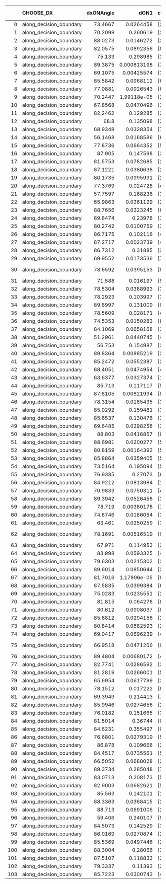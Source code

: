 |     | CHOOSE_DX               |   dxONAngle |        dON1 | cIDON1   |   dON_patch_1 |   nTON |         dON |   dxOFFAngle |       dOFF1 | cIDOFF1   |   dOFF_patch_1 |   nTOFF |        dOFF | SUCCESS   |   nExp |   dual_point_id |   subpoint_time_seconds |   total_execution_time |       logp |       dOFF/dON | Vote dOFF>dON   |
|----:|:------------------------|------------:|------------:|:---------|--------------:|-------:|------------:|-------------:|------------:|:----------|---------------:|--------:|------------:|:----------|-------:|----------------:|------------------------:|-----------------------:|-----------:|---------------:|:----------------|
|   0 | along_decision_boundary |     73.4667 | 0.0264458   | [2 7]    |   0.0264458   |      1 | 0.0264458   |      72.4587 | 0.0137667   | [2 7]     |    0.0137667   |       1 | 0.0137667   | False     |      1 |               2 |                1.08109  |                2.70594 |  0         |    0.520561    | False           |
|   1 | along_decision_boundary |     70.2099 | 0.260619    | [2 7]    |   0.260619    |      1 | 0.260619    |      76.6378 | 0.00875384  | [2 7]     |    0.00875384  |       1 | 0.00875384  | False     |      2 |               3 |                1.72289  |                4.45735 | -0.5       |    0.0335886   | False           |
|   2 | along_decision_boundary |     88.0273 | 0.0146272   | [3 5]    |   0.0146272   |      1 | 0.0146272   |      83.9098 | 0.00523275  | [3 5]     |    0.00523275  |       1 | 0.00523275  | False     |      3 |               4 |                1.27583  |                5.77427 | -1         |    0.357741    | False           |
|   3 | along_decision_boundary |     82.0575 | 0.0892356   | [8 9]    |   0.0892356   |      1 | 0.0892356   |      82.9093 | 0.0188156   | [8 9]     |    0.0188156   |       1 | 0.0188156   | False     |      4 |               5 |                1.37011  |                7.22589 | -1.5       |    0.210853    | False           |
|   4 | along_decision_boundary |     75.133  | 0.298985    | [3 7]    |   0.298985    |      1 | 0.298985    |      74.4413 | 0.62676     | [3 7]     |    0.62676     |       1 | 0.62676     | True      |      5 |               6 |                2.71095  |               10.1014  | -2         |    2.0963      | True            |
|   5 | along_decision_boundary |     89.3875 | 0.000813198 | [7 9]    |   0.000813198 |      1 | 0.000813198 |      87.6594 | 0.0198757   | [7 9]     |    0.0198757   |       1 | 0.0198757   | True      |      6 |               8 |                1.08148  |               11.3924  | -0.9       |   24.4414      | True            |
|   6 | along_decision_boundary |     69.1075 | 0.00425574  | [3 9]    |   0.00425574  |      1 | 0.00425574  |      71.117  | 0.0203023   | [3 9]     |    0.0203023   |       1 | 0.0203023   | True      |      7 |               9 |                1.08546  |               12.5118  | -0.333333  |    4.77057     | True            |
|   7 | along_decision_boundary |     85.5842 | 0.0968112   | [6 9]    |   0.0968112   |      1 | 0.0968112   |      88.4702 | 0.474973    | [6 9]     |    0.474973    |       1 | 0.474973    | True      |      8 |              10 |                2.28071  |               14.8623  | -0.0714286 |    4.90618     | True            |
|   8 | along_decision_boundary |     77.0881 | 0.0926543   | [6 9]    |   0.0926543   |      1 | 0.0926543   |      85.5886 | 0.220358    | [6 9]     |    0.220358    |       1 | 0.220358    | True      |      9 |              11 |                1.8194   |               16.8925  | -0         |    2.37829     | True            |
|   9 | along_decision_boundary |     70.2447 | 1.99118e-05 | [2 3]    |   1.99118e-05 |      1 | 1.99118e-05 |      67.5865 | 0.0287734   | [2 3]     |    0.0287734   |       1 | 0.0287734   | True      |     10 |              12 |                1.14697  |               18.1142  | -0.0555556 | 1445.04        | True            |
|  10 | along_decision_boundary |     67.8568 | 0.0470496   | [3 8]    |   0.0470496   |      1 | 0.0470496   |      65.8205 | 0.0801487   | [3 8]     |    0.0801487   |       1 | 0.0801487   | True      |     11 |              13 |                1.87067  |               20.1148  | -0.2       |    1.70349     | True            |
|  11 | along_decision_boundary |     82.2462 | 0.129285    | [2 6]    |   0.129285    |      1 | 0.129285    |      83.0715 | 0.022572    | [2 6]     |    0.022572    |       1 | 0.022572    | False     |     12 |              15 |                1.57343  |               21.806   | -0.409091  |    0.174591    | False           |
|  12 | along_decision_boundary |     68.8    | 0.135098    | [3 5]    |   0.135098    |      1 | 0.135098    |      67.4009 | 0.100421    | [3 5]     |    0.100421    |       1 | 0.100421    | False     |     13 |              16 |                2.00878  |               23.8608  | -0.166667  |    0.743323    | False           |
|  13 | along_decision_boundary |     68.9348 | 0.0328354   | [7 9]    |   0.0328354   |      1 | 0.0328354   |      75.7216 | 0.00783462  | [7 9]     |    0.00783462  |       1 | 0.00783462  | False     |     14 |              18 |                1.0979   |               25.1752  | -0.0384615 |    0.238603    | False           |
|  14 | along_decision_boundary |     56.1468 | 0.0168586   | [6 7]    |   0.0168586   |      1 | 0.0168586   |      58.0584 | 0.108237    | [6 7]     |    0.108237    |       1 | 0.108237    | True      |     15 |              20 |                1.7904   |               27.0862  | -0         |    6.42027     | True            |
|  15 | along_decision_boundary |     77.8736 | 0.0664352   | [5 7]    |   0.0664352   |      1 | 0.0664352   |      89.7524 | 0.0601925   | [5 7]     |    0.0601925   |       1 | 0.0601925   | False     |     16 |              21 |                1.6231   |               28.817   | -0.0333333 |    0.906034    | False           |
|  16 | along_decision_boundary |     87.905  | 0.147598    | [3 7]    |   0.147598    |      1 | 0.147598    |      86.2421 | 0.0319618   | [3 7]     |    0.0319618   |       1 | 0.0319618   | False     |     17 |              22 |                2.38448  |               31.3784  | -0         |    0.216546    | False           |
|  17 | along_decision_boundary |     81.5753 | 0.0782685   | [2 7]    |   0.0782685   |      1 | 0.0782685   |      82.0441 | 0.059577    | [2 7]     |    0.059577    |       1 | 0.059577    | False     |     18 |              23 |                1.15928  |               32.5886  | -0.0294118 |    0.761188    | False           |
|  18 | along_decision_boundary |     87.1221 | 0.0380638   | [2 5]    |   0.0380638   |      1 | 0.0380638   |      89.5602 | 0.261791    | [2 5]     |    0.261791    |       1 | 0.261791    | True      |     19 |              24 |                1.55169  |               34.2452  | -0.111111  |    6.8777      | True            |
|  19 | along_decision_boundary |     80.1735 | 0.0995991   | [2 8]    |   0.0995991   |      1 | 0.0995991   |      87.2709 | 0.016292    | [2 8]     |    0.016292    |       1 | 0.016292    | False     |     20 |              25 |                1.47911  |               35.8291  | -0.0263158 |    0.163576    | False           |
|  20 | along_decision_boundary |     77.3769 | 0.024728    | [4 6]    |   0.024728    |      1 | 0.024728    |      76.3519 | 0.0509122   | [4 6]     |    0.0509122   |       1 | 0.0509122   | True      |     21 |              28 |                1.74757  |               37.7475  | -0.1       |    2.05889     | True            |
|  21 | along_decision_boundary |     57.7597 | 0.168236    | [3 5]    |   0.168236    |      1 | 0.168236    |      61.878  | 0.0894572   | [3 5]     |    0.0894572   |       1 | 0.0894572   | False     |     22 |              32 |                3.26186  |               41.5174  | -0.0238095 |    0.531735    | False           |
|  22 | along_decision_boundary |     65.9863 | 0.0361129   | [2 3]    |   0.0361129   |      1 | 0.0361129   |      72.4516 | 0.0654815   | [2 3]     |    0.0654815   |       1 | 0.0654815   | True      |     23 |              33 |                1.48339  |               43.0797  | -0.0909091 |    1.81325     | True            |
|  23 | along_decision_boundary |     88.7656 | 0.0323245   | [6 9]    |   0.0323245   |      1 | 0.0323245   |      88.5487 | 0.0512299   | [6 9]     |    0.0512299   |       1 | 0.0512299   | True      |     24 |              34 |                1.97569  |               45.1513  | -0.0217391 |    1.58486     | True            |
|  24 | along_decision_boundary |     69.8474 | 0.23978     | [3 4]    |   0.23978     |      1 | 0.23978     |      84.1028 | 0.0648998   | [3 4]     |    0.0648998   |       1 | 0.0648998   | False     |     25 |              35 |                2.75658  |               48.1186  | -0         |    0.270664    | False           |
|  25 | along_decision_boundary |     80.2742 | 0.0100759   | [3 6]    |   0.0100759   |      1 | 0.0100759   |      81.1184 | 0.109783    | [3 6]     |    0.109783    |       1 | 0.109783    | True      |     26 |              36 |                1.41533  |               49.5997  | -0.02      |   10.8955      | True            |
|  26 | along_decision_boundary |     86.7175 | 0.102116    | [4 5]    |   0.102116    |      1 | 0.102116    |      85.4715 | 0.0914555   | [4 5]     |    0.0914555   |       1 | 0.0914555   | False     |     27 |              37 |                2.28675  |               51.9376  | -0         |    0.895602    | False           |
|  27 | along_decision_boundary |     87.2717 | 0.0023739   | [4 5]    |   0.0023739   |      1 | 0.0023739   |      86.2905 | 0.0960287   | [4 5]     |    0.0960287   |       1 | 0.0960287   | True      |     28 |              38 |                1.5126   |               53.5803  | -0.0185185 |   40.4518      | True            |
|  28 | along_decision_boundary |     86.7312 | 0.31885     | [2 5]    |   0.31885     |      1 | 0.31885     |      81.559  | 0.206562    | [2 5]     |    0.206562    |       1 | 0.206562    | False     |     29 |              39 |                2.99702  |               56.6777  | -0         |    0.647836    | False           |
|  29 | along_decision_boundary |     69.9552 | 0.0173536   | [7 9]    |   0.0173536   |      1 | 0.0173536   |      76.6301 | 0.285117    | [7 9]     |    0.285117    |       1 | 0.285117    | True      |     30 |              40 |                2.33788  |               59.0681  | -0.0172414 |   16.4298      | True            |
|  30 | along_decision_boundary |     78.6592 | 0.0395153   | [0 9]    |   0.0395153   |      1 | 0.0395153   |      73.5153 | 2.02241e-05 | [1 9]     |    2.02241e-05 |       1 | 2.02241e-05 | False     |     31 |              41 |                1.65308  |               60.7767  | -0         |    0.000511804 | False           |
|  31 | along_decision_boundary |     71.588  | 0.016197    | [5 9]    |   0.016197    |      1 | 0.016197    |      78.3933 | 0.00919     | [5 9]     |    0.00919     |       1 | 0.00919     | False     |     32 |              42 |                1.34211  |               62.2521  | -0.016129  |    0.567388    | False           |
|  32 | along_decision_boundary |     78.5304 | 0.0388993   | [3 5]    |   0.0388993   |      1 | 0.0388993   |      80.0772 | 0.0454081   | [3 5]     |    0.0454081   |       1 | 0.0454081   | True      |     33 |              43 |                2.08672  |               64.4144  | -0.0625    |    1.16732     | True            |
|  33 | along_decision_boundary |     78.2923 | 0.103997    | [3 5]    |   0.103997    |      1 | 0.103997    |      85.6704 | 0.00398104  | [3 5]     |    0.00398104  |       1 | 0.00398104  | False     |     34 |              44 |                1.90096  |               66.3513  | -0.0151515 |    0.0382804   | False           |
|  34 | along_decision_boundary |     89.8997 | 0.131009    | [0 9]    |   0.131009    |      1 | 0.131009    |      78.7628 | 0.0172622   | [1 9]     |    0.0172622   |       1 | 0.0172622   | False     |     35 |              45 |                2.24381  |               68.8429  | -0.0588235 |    0.131763    | False           |
|  35 | along_decision_boundary |     78.5609 | 0.028171    | [4 5]    |   0.028171    |      1 | 0.028171    |      71.4036 | 0.169436    | [4 5]     |    0.169436    |       1 | 0.169436    | True      |     36 |              46 |                3.51634  |               72.5873  | -0.128571  |    6.01456     | True            |
|  36 | along_decision_boundary |     74.5353 | 0.0150283   | [8 9]    |   0.0150283   |      1 | 0.0150283   |      75.2101 | 0.702943    | [8 9]     |    0.702943    |       1 | 0.702943    | True      |     37 |              48 |                2.94384  |               75.9049  | -0.0555556 |   46.7748      | True            |
|  37 | along_decision_boundary |     84.1069 | 0.0658168   | [3 5]    |   0.0658168   |      1 | 0.0658168   |      85.2698 | 0.173267    | [3 5]     |    0.173267    |       1 | 0.173267    | True      |     38 |              49 |                2.18487  |               78.1904  | -0.0135135 |    2.63257     | True            |
|  38 | along_decision_boundary |     51.2961 | 0.0440745   | [4 7]    |   0.0440745   |      1 | 0.0440745   |      66.7235 | 0.00119557  | [4 7]     |    0.00119557  |       1 | 0.00119557  | False     |     39 |              50 |                1.44277  |               79.7868  | -0         |    0.027126    | False           |
|  39 | along_decision_boundary |     56.753  | 0.154987    | [2 9]    |   0.154987    |      1 | 0.154987    |      78.1773 | 0.109633    | [2 9]     |    0.109633    |       1 | 0.109633    | False     |     40 |              51 |                2.04036  |               81.9447  | -0.0128205 |    0.707373    | False           |
|  40 | along_decision_boundary |     89.8364 | 0.00885219  | [2 5]    |   0.00885219  |      1 | 0.00885219  |      88.6928 | 0.0335727   | [2 5]     |    0.0335727   |       1 | 0.0335727   | True      |     41 |              52 |                1.48842  |               83.4802  | -0.05      |    3.79259     | True            |
|  41 | along_decision_boundary |     85.2472 | 0.0552387   | [2 8]    |   0.0552387   |      1 | 0.0552387   |      87.2377 | 0.438124    | [2 8]     |    0.438124    |       1 | 0.438124    | True      |     42 |              53 |                1.72419  |               85.304   | -0.0121951 |    7.93147     | True            |
|  42 | along_decision_boundary |     68.4051 | 0.0474954   | [4 5]    |   0.0474954   |      1 | 0.0474954   |      83.046  | 0.0447072   | [4 5]     |    0.0447072   |       1 | 0.0447072   | False     |     43 |              55 |                2.09327  |              146.589   | -0         |    0.941294    | False           |
|  43 | along_decision_boundary |     63.6377 | 0.0327374   | [1 7]    |   0.0327374   |      1 | 0.0327374   |      60.7072 | 0.0849175   | [0 7]     |    0.0849175   |       1 | 0.0849175   | True      |     44 |              56 |                1.24807  |              147.869   | -0.0116279 |    2.5939      | True            |
|  44 | along_decision_boundary |     85.713  | 0.117117    | [5 9]    |   0.117117    |      1 | 0.117117    |      77.9842 | 0.184093    | [5 9]     |    0.184093    |       1 | 0.184093    | True      |     45 |              58 |                1.3889   |              150.904   | -0         |    1.57188     | True            |
|  45 | along_decision_boundary |     87.8105 | 0.00821994  | [8 9]    |   0.00821994  |      1 | 0.00821994  |      80.4083 | 0.0574192   | [8 9]     |    0.0574192   |       1 | 0.0574192   | True      |     46 |              60 |                0.801486 |              151.742   | -0.0111111 |    6.98536     | True            |
|  46 | along_decision_boundary |     78.3154 | 0.0185435   | [3 7]    |   0.0185435   |      1 | 0.0185435   |      85.0843 | 0.118718    | [3 7]     |    0.118718    |       1 | 0.118718    | True      |     47 |              61 |                1.60918  |              153.356   | -0.0434783 |    6.40211     | True            |
|  47 | along_decision_boundary |     85.0292 | 0.159481    | [3 7]    |   0.159481    |      1 | 0.159481    |      86.828  | 0.0523367   | [3 7]     |    0.0523367   |       1 | 0.0523367   | False     |     48 |              63 |                1.58069  |              154.985   | -0.0957447 |    0.328169    | False           |
|  48 | along_decision_boundary |     85.6537 | 0.130476    | [3 5]    |   0.130476    |      1 | 0.130476    |      75.578  | 0.0449534   | [3 5]     |    0.0449534   |       1 | 0.0449534   | False     |     49 |              64 |                0.937245 |              155.931   | -0.0416667 |    0.344535    | False           |
|  49 | along_decision_boundary |     69.6485 | 0.0298258   | [3 8]    |   0.0298258   |      1 | 0.0298258   |      74.2614 | 0.0405642   | [3 8]     |    0.0405642   |       1 | 0.0405642   | True      |     50 |              67 |                1.03681  |              157.02    | -0.0102041 |    1.36003     | True            |
|  50 | along_decision_boundary |     88.803  | 0.0416857   | [8 9]    |   0.0416857   |      1 | 0.0416857   |      82.6408 | 0.0420241   | [8 9]     |    0.0420241   |       1 | 0.0420241   | True      |     51 |              68 |                1.2342   |              158.262   | -0.04      |    1.00812     | True            |
|  51 | along_decision_boundary |     88.6981 | 0.0200277   | [5 7]    |   0.0200277   |      1 | 0.0200277   |      82.4772 | 0.0899408   | [5 7]     |    0.0899408   |       1 | 0.0899408   | True      |     52 |              69 |                1.09477  |              159.361   | -0.0882353 |    4.49083     | True            |
|  52 | along_decision_boundary |     80.8159 | 0.00164393  | [5 6]    |   0.00164393  |      1 | 0.00164393  |      86.9564 | 0.0992738   | [5 6]     |    0.0992738   |       1 | 0.0992738   | True      |     53 |              70 |                1.13408  |              160.503   | -0.153846  |   60.3881      | True            |
|  53 | along_decision_boundary |     85.8864 | 0.0359405   | [5 7]    |   0.0359405   |      1 | 0.0359405   |      86.0293 | 0.0753326   | [5 7]     |    0.0753326   |       1 | 0.0753326   | True      |     54 |              72 |                0.726356 |              161.267   | -0.235849  |    2.09604     | True            |
|  54 | along_decision_boundary |     73.5164 | 0.195094    | [5 7]    |   0.195094    |      1 | 0.195094    |      82.5626 | 0.0609662   | [5 7]     |    0.0609662   |       1 | 0.0609662   | False     |     55 |              73 |                0.919589 |              162.196   | -0.333333  |    0.312496    | False           |
|  55 | along_decision_boundary |     76.9385 | 0.27073     | [6 9]    |   0.27073     |      1 | 0.27073     |      85.5447 | 0.352996    | [6 9]     |    0.352996    |       1 | 0.352996    | True      |     56 |              74 |                0.688505 |              162.889   | -0.227273  |    1.30387     | True            |
|  56 | along_decision_boundary |     84.9212 | 0.0813984   | [1 9]    |   0.0813984   |      1 | 0.0813984   |      65.1838 | 0.0987665   | [0 9]     |    0.0987665   |       1 | 0.0987665   | True      |     57 |              75 |                1.11246  |              164.007   | -0.321429  |    1.21337     | True            |
|  57 | along_decision_boundary |     70.9833 | 0.0750311   | [4 7]    |   0.0750311   |      1 | 0.0750311   |      74.4474 | 0.0585219   | [4 7]     |    0.0585219   |       1 | 0.0585219   | False     |     58 |              76 |                1.37475  |              165.528   | -0.429825  |    0.779969    | False           |
|  58 | along_decision_boundary |     89.3942 | 0.0526458   | [3 5]    |   0.0526458   |      1 | 0.0526458   |      80.729  | 0.153122    | [3 5]     |    0.153122    |       1 | 0.153122    | True      |     59 |              78 |                1.25577  |              166.948   | -0.310345  |    2.90852     | True            |
|  59 | along_decision_boundary |     78.719  | 0.00380178  | [7 9]    |   0.00380178  |      1 | 0.00380178  |      82.5039 | 0.0106025   | [7 9]     |    0.0106025   |       1 | 0.0106025   | True      |     60 |              80 |                1.04354  |              171.239   | -0.415254  |    2.78881     | True            |
|  60 | along_decision_boundary |     74.8746 | 0.0186054   | [3 7]    |   0.0186054   |      1 | 0.0186054   |      70.413  | 0.00233213  | [3 7]     |    0.00233213  |       1 | 0.00233213  | False     |     61 |              81 |                1.14487  |              172.768   | -0.533333  |    0.125347    | False           |
|  61 | along_decision_boundary |     63.461  | 0.0250259   | [3 5]    |   0.0250259   |      1 | 0.0250259   |      82.7246 | 0.0187959   | [3 5]     |    0.0187959   |       1 | 0.0187959   | False     |     62 |              82 |                1.09467  |              173.875   | -0.401639  |    0.751056    | False           |
|  62 | along_decision_boundary |     78.1691 | 0.00516519  | [0 9]    |   0.00516519  |      1 | 0.00516519  |      76.9245 | 2.59339e-06 | [1 9]     |    2.59339e-06 |       1 | 2.59339e-06 | False     |     63 |              83 |                0.968897 |              174.951   | -0.290323  |    0.000502091 | False           |
|  63 | along_decision_boundary |     67.971  | 0.114953    | [2 7]    |   0.114953    |      1 | 0.114953    |      72.1877 | 0.13435     | [2 7]     |    0.13435     |       1 | 0.13435     | True      |     64 |              85 |                1.48601  |              176.692   | -0.198413  |    1.16874     | True            |
|  64 | along_decision_boundary |     83.998  | 0.0593325   | [4 7]    |   0.0593325   |      1 | 0.0593325   |      85.6841 | 0.125325    | [4 7]     |    0.125325    |       1 | 0.125325    | True      |     65 |              86 |                1.41259  |              178.226   | -0.28125   |    2.11225     | True            |
|  65 | along_decision_boundary |     79.6303 | 0.0215302   | [2 3]    |   0.0215302   |      1 | 0.0215302   |      85.9865 | 0.279056    | [2 3]     |    0.279056    |       1 | 0.279056    | True      |     66 |              87 |                1.1513   |              179.498   | -0.376923  |   12.9611      | True            |
|  66 | along_decision_boundary |     89.6014 | 0.0850644   | [2 6]    |   0.0850644   |      1 | 0.0850644   |      82.757  | 0.062913    | [2 6]     |    0.062913    |       1 | 0.062913    | False     |     67 |              88 |                1.75752  |              181.427   | -0.484848  |    0.739592    | False           |
|  67 | along_decision_boundary |     81.7016 | 1.17896e-05 | [0 2]    |   1.17896e-05 |      1 | 1.17896e-05 |      86.9588 | 0.0194939   | [0 2]     |    0.0194939   |       1 | 0.0194939   | True      |     68 |              89 |                1.21855  |              182.76    | -0.365672  | 1653.48        | True            |
|  68 | along_decision_boundary |     87.5835 | 0.0399384   | [6 9]    |   0.0399384   |      1 | 0.0399384   |      82.9662 | 0.0123138   | [6 9]     |    0.0123138   |       1 | 0.0123138   | False     |     69 |              90 |                1.42776  |              184.248   | -0.470588  |    0.30832     | False           |
|  69 | along_decision_boundary |     75.0283 | 0.0235551   | [2 3]    |   0.0235551   |      1 | 0.0235551   |      79.0519 | 0.138688    | [2 3]     |    0.138688    |       1 | 0.138688    | True      |     70 |              91 |                2.24799  |              186.605   | -0.355072  |    5.88781     | True            |
|  70 | along_decision_boundary |     81.815  | 0.064278    | [8 9]    |   0.064278    |      1 | 0.064278    |      81.9573 | 0.00750022  | [8 9]     |    0.00750022  |       1 | 0.00750022  | False     |     71 |              92 |                1.08558  |              187.717   | -0.457143  |    0.116684    | False           |
|  71 | along_decision_boundary |     80.612  | 0.0908037   | [8 9]    |   0.0908037   |      1 | 0.0908037   |      79.2098 | 0.0149777   | [8 9]     |    0.0149777   |       1 | 0.0149777   | False     |     72 |              93 |                1.09608  |              188.962   | -0.34507   |    0.164945    | False           |
|  72 | along_decision_boundary |     85.6812 | 0.0294156   | [2 7]    |   0.0294156   |      1 | 0.0294156   |      78.0249 | 0.586327    | [2 7]     |    0.586327    |       1 | 0.586327    | True      |     73 |              94 |                2.96425  |              192.042   | -0.25      |   19.9325      | True            |
|  73 | along_decision_boundary |     80.8414 | 0.0682593   | [2 3]    |   0.0682593   |      1 | 0.0682593   |      86.8076 | 0.0343123   | [2 3]     |    0.0343123   |       1 | 0.0343123   | False     |     74 |              95 |                1.55289  |              193.712   | -0.335616  |    0.502676    | False           |
|  74 | along_decision_boundary |     69.0417 | 0.0696239   | [4 8]    |   0.0696239   |      1 | 0.0696239   |      65.4813 | 0.0564821   | [4 8]     |    0.0564821   |       1 | 0.0564821   | False     |     75 |              96 |                1.69951  |              195.451   | -0.243243  |    0.811247    | False           |
|  75 | along_decision_boundary |     66.9518 | 0.0471266   | [0 2]    |   0.0471266   |      1 | 0.0471266   |      75.3074 | 9.90419e-05 | [1 2]     |    9.90419e-05 |       1 | 9.90419e-05 | False     |     76 |              97 |                1.0694   |              196.656   | -0.166667  |    0.00210161  | False           |
|  76 | along_decision_boundary |     89.4804 | 0.00680172  | [4 8]    |   0.00680172  |      1 | 0.00680172  |      79.0135 | 0.0884872   | [4 8]     |    0.0884872   |       1 | 0.0884872   | True      |     77 |              98 |                1.20678  |              197.926   | -0.105263  |   13.0095      | True            |
|  77 | along_decision_boundary |     82.7741 | 0.0286592   | [3 5]    |   0.0286592   |      1 | 0.0286592   |      89.8822 | 0.202137    | [3 5]     |    0.202137    |       1 | 0.202137    | True      |     78 |             101 |                1.87288  |              201.813   | -0.162338  |    7.05313     | True            |
|  78 | along_decision_boundary |     81.2819 | 0.0266001   | [5 7]    |   0.0266001   |      1 | 0.0266001   |      72.1586 | 0.16673     | [5 7]     |    0.16673     |       1 | 0.16673     | True      |     79 |             102 |                2.30905  |              204.29    | -0.230769  |    6.26802     | True            |
|  79 | along_decision_boundary |     65.6954 | 0.0617799   | [3 7]    |   0.0617799   |      1 | 0.0617799   |      66.0191 | 0.0351802   | [3 7]     |    0.0351802   |       1 | 0.0351802   | False     |     80 |             103 |                2.00561  |              206.375   | -0.310127  |    0.569444    | False           |
|  80 | along_decision_boundary |     78.1512 | 0.017222    | [8 9]    |   0.017222    |      1 | 0.017222    |      80.6968 | 0.202503    | [8 9]     |    0.202503    |       1 | 0.202503    | True      |     81 |             104 |                2.09349  |              208.529   | -0.225     |   11.7584      | True            |
|  81 | along_decision_boundary |     69.3949 | 0.214413    | [7 9]    |   0.214413    |      1 | 0.214413    |      70.4925 | 0.253093    | [7 9]     |    0.253093    |       1 | 0.253093    | True      |     82 |             106 |                3.05028  |              211.852   | -0.302469  |    1.1804      | True            |
|  82 | along_decision_boundary |     85.9946 | 0.0274656   | [2 3]    |   0.0274656   |      1 | 0.0274656   |      85.9901 | 0.0998374   | [2 3]     |    0.0998374   |       1 | 0.0998374   | True      |     83 |             107 |                1.85352  |              213.744   | -0.390244  |    3.635       | True            |
|  83 | along_decision_boundary |     76.0182 | 0.151665    | [3 5]    |   0.151665    |      1 | 0.151665    |      82.2654 | 0.0846921   | [3 5]     |    0.0846921   |       1 | 0.0846921   | False     |     84 |             108 |                1.23316  |              215.105   | -0.487952  |    0.558414    | False           |
|  84 | along_decision_boundary |     81.5014 | 0.36744     | [0 1]    |   0.36744     |      1 | 0.36744     |      79.2727 | 0.0329605   | [0 1]     |    0.0329605   |       1 | 0.0329605   | False     |     85 |             109 |                2.78872  |              217.954   | -0.380952  |    0.089703    | False           |
|  85 | along_decision_boundary |     84.6231 | 0.355497    | [0 1]    |   0.355497    |      1 | 0.355497    |      79.0537 | 0.0341195   | [0 1]     |    0.0341195   |       1 | 0.0341195   | False     |     86 |             111 |                2.36597  |              220.596   | -0.288235  |    0.0959769   | False           |
|  86 | along_decision_boundary |     76.6801 | 0.0279319   | [5 7]    |   0.0279319   |      1 | 0.0279319   |      83.867  | 0.0230615   | [5 7]     |    0.0230615   |       1 | 0.0230615   | False     |     87 |             112 |                0.967538 |              221.68    | -0.209302  |    0.825634    | False           |
|  87 | along_decision_boundary |     86.878  | 0.109668    | [2 5]    |   0.109668    |      1 | 0.109668    |      68.2533 | 0.116423    | [2 5]     |    0.116423    |       1 | 0.116423    | True      |     88 |             114 |                2.3689   |              224.22    | -0.143678  |    1.0616      | True            |
|  88 | along_decision_boundary |     84.4517 | 0.0735561   | [5 9]    |   0.0735561   |      1 | 0.0735561   |      83.7254 | 0.048767    | [5 9]     |    0.048767    |       1 | 0.048767    | False     |     89 |             115 |                1.25704  |              225.688   | -0.204545  |    0.662991    | False           |
|  89 | along_decision_boundary |     66.5052 | 0.0688028   | [2 4]    |   0.0688028   |      1 | 0.0688028   |      64.8297 | 0.0353368   | [2 4]     |    0.0353368   |       1 | 0.0353368   | False     |     90 |             116 |                1.24257  |              227.021   | -0.140449  |    0.513596    | False           |
|  90 | along_decision_boundary |     89.3734 | 0.285048    | [7 9]    |   0.285048    |      1 | 0.285048    |      85.7608 | 0.0351513   | [7 9]     |    0.0351513   |       1 | 0.0351513   | False     |     91 |             117 |                2.04277  |              229.202   | -0.0888889 |    0.123317    | False           |
|  91 | along_decision_boundary |     83.0713 | 0.208173    | [5 7]    |   0.208173    |      1 | 0.208173    |      84.7599 | 0.327066    | [5 7]     |    0.327066    |       1 | 0.327066    | True      |     92 |             118 |                2.30156  |              231.775   | -0.0494505 |    1.57113     | True            |
|  92 | along_decision_boundary |     82.9003 | 0.0682621   | [5 6]    |   0.0682621   |      1 | 0.0682621   |      84.1998 | 0.360004    | [5 6]     |    0.360004    |       1 | 0.360004    | True      |     93 |             119 |                2.80176  |              234.669   | -0.0869565 |    5.27385     | True            |
|  93 | along_decision_boundary |     85.563  | 0.142101    | [1 9]    |   0.142101    |      1 | 0.142101    |      89.5977 | 0.469434    | [0 9]     |    0.469434    |       1 | 0.469434    | True      |     94 |             120 |                3.74877  |              238.502   | -0.134409  |    3.30352     | True            |
|  94 | along_decision_boundary |     88.3363 | 0.0368415   | [2 6]    |   0.0368415   |      1 | 0.0368415   |      86.7137 | 0.0653776   | [2 6]     |    0.0653776   |       1 | 0.0653776   | True      |     95 |             121 |                1.77544  |              240.384   | -0.191489  |    1.77456     | True            |
|  95 | along_decision_boundary |     88.713  | 0.0691006   | [2 5]    |   0.0691006   |      1 | 0.0691006   |      87.4202 | 0.0521121   | [2 5]     |    0.0521121   |       1 | 0.0521121   | False     |     96 |             124 |                2.05402  |              244.292   | -0.257895  |    0.754148    | False           |
|  96 | along_decision_boundary |     59.406  | 0.240107    | [5 6]    |   0.240107    |      1 | 0.240107    |      67.6615 | 0.0647475   | [5 6]     |    0.0647475   |       1 | 0.0647475   | False     |     97 |             125 |                2.65047  |              246.985   | -0.1875    |    0.269662    | False           |
|  97 | along_decision_boundary |     84.5073 | 0.142529    | [3 5]    |   0.142529    |      1 | 0.142529    |      88.6035 | 0.0877683   | [3 5]     |    0.0877683   |       1 | 0.0877683   | False     |     98 |             126 |                2.21624  |              249.319   | -0.128866  |    0.615792    | False           |
|  98 | along_decision_boundary |     86.0169 | 0.0270874   | [2 5]    |   0.0270874   |      1 | 0.0270874   |      89.9039 | 0.00803454  | [2 5]     |    0.00803454  |       1 | 0.00803454  | False     |     99 |             127 |                1.2767   |              250.687   | -0.0816327 |    0.296616    | False           |
|  99 | along_decision_boundary |     85.5369 | 0.0497446   | [2 7]    |   0.0497446   |      1 | 0.0497446   |      84.6842 | 0.199731    | [2 7]     |    0.199731    |       1 | 0.199731    | True      |    100 |             128 |                1.28185  |              252.017   | -0.0454545 |    4.01513     | True            |
| 100 | along_decision_boundary |     88.3004 | 0.28066     | [3 5]    |   0.28066     |      1 | 0.28066     |      87.8298 | 0.175953    | [3 5]     |    0.175953    |       1 | 0.175953    | False     |    101 |             129 |                2.1081   |              254.518   | -0.08      |    0.626926    | False           |
| 101 | along_decision_boundary |     87.5107 | 0.118833    | [2 3]    |   0.118833    |      1 | 0.118833    |      82.9028 | 0.00272061  | [2 3]     |    0.00272061  |       1 | 0.00272061  | False     |    102 |             130 |                1.72871  |              256.45    | -0.0445545 |    0.0228945   | False           |
| 102 | along_decision_boundary |     79.3337 | 0.11393     | [2 6]    |   0.11393     |      1 | 0.11393     |      82.1199 | 0.241839    | [2 6]     |    0.241839    |       1 | 0.241839    | True      |    103 |             131 |                4.25118  |              260.743   | -0.0196078 |    2.1227      | True            |
| 103 | along_decision_boundary |     85.7223 | 0.0300743   | [4 7]    |   0.0300743   |      1 | 0.0300743   |      85.1186 | 0.031991    | [4 7]     |    0.031991    |       1 | 0.031991    | True      |    104 |             133 |                1.50492  |              264.339   | -0.0436893 |    1.06373     | True            |